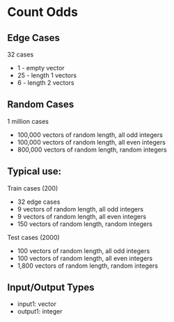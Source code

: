 # Count Odds

## Edge Cases
32 cases
- 1 - empty vector
- 25 - length 1 vectors
- 6 - length 2 vectors

## Random Cases
1 million cases
- 100,000 vectors of random length, all odd integers
- 100,000 vectors of random length, all even integers
- 800,000 vectors of random length, random integers

## Typical use:
Train cases (200)
- 32 edge cases
- 9 vectors of random length, all odd integers
- 9 vectors of random length, all even integers
- 150 vectors of random length, random integers

Test cases (2000)
- 100 vectors of random length, all odd integers
- 100 vectors of random length, all even integers
- 1,800 vectors of random length, random integers

## Input/Output Types
- input1: vector
- output1: integer
